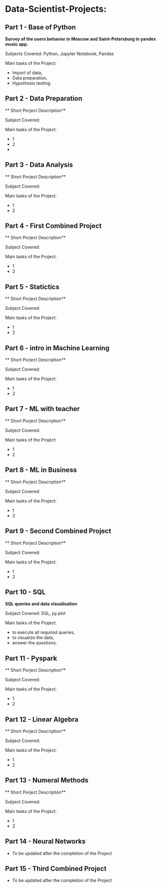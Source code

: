 # Data-Scientist-Projects:

## Part 1  - Base of Python

**Survey of the users behavior in Moscow and Saint-Petersburg in yandex music app.**

Subjects Covered: Python, Jupyter Notebook, Pandas

Main tasks of the Project:
 - Import of data,
 - Data preparation,
 - Hypothesis testing.

## Part 2  - Data Preparation

** Short Porject Description** 

Subject Covered:

Main tasks of the Project:
- 1
- 2
- 

## Part 3  - Data Analysis

** Short Porject Description** 

Subject Covered:

Main tasks of the Project:
- 1
- 2


## Part 4  - First Combined Project

** Short Porject Description** 

Subject Covered:

Main tasks of the Project:
- 1
- 2


## Part 5  - Statictics

** Short Porject Description** 

Subject Covered:

Main tasks of the Project:
- 1
- 2


## Part 6  - intro in Machine Learning

** Short Porject Description** 

Subject Covered:

Main tasks of the Project:
- 1
- 2


## Part 7  - ML with teacher

** Short Porject Description** 

Subject Covered:

Main tasks of the Project:
- 1
- 2


## Part 8  - ML in Business

** Short Porject Description** 

Subject Covered:

Main tasks of the Project:
- 1
- 2


## Part 9  - Second Combined Project

** Short Porject Description** 

Subject Covered:

Main tasks of the Project:
- 1
- 2



## Part 10 - SQL

**SQL queries and data visualisation** 

Subject Covered: SQL, py.plot

Main tasks of the Project:
- to execute all required queries,
- to visualize the data,
- answer the questions.


## Part 11 - Pyspark

** Short Porject Description** 

Subject Covered:

Main tasks of the Project:
- 1
- 2


## Part 12 - Linear Algebra

** Short Porject Description** 

Subject Covered:

Main tasks of the Project:
- 1
- 2

## Part 13 - Numeral Methods


** Short Porject Description** 

Subject Covered:

Main tasks of the Project:
- 1
- 2



## Part 14 - Neural Networks
 - To be updated after the completion of the Project
## Part 15 - Third Combined Project
 - To be updated after the completion of the Project


